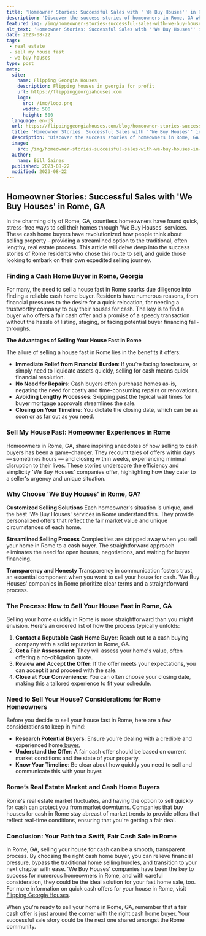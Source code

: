 ```yaml
---
title: 'Homeowner Stories: Successful Sales with ''We Buy Houses'' in Rome, GA'
description: 'Discover the success stories of homeowners in Rome, GA who sold their houses quickly and hassle-free with the help of ''We Buy Houses''. Curious yet?'
featured_img: /img/homeowner-stories-successful-sales-with-we-buy-houses-in-rome-ga.webp
alt_text: 'Homeowner Stories: Successful Sales with ''We Buy Houses'' in Rome, GA'
date: 2023-08-22
tags:
 - real estate
 - sell my house fast
 - we buy houses
type: post
meta:
  site:
    name: Flipping Georgia Houses
    description: Flipping houses in georgia for profit
    url: https://flippinggeorgiahouses.com
    logo:
      src: /img/logo.png
      width: 500
      height: 500
  language: en-US
  url: https://flippinggeorgiahouses.com/blog/homeowner-stories-successful-sales-with-we-buy-houses-in-rome-ga
  title: 'Homeowner Stories: Successful Sales with ''We Buy Houses'' in Rome, GA'
  description: 'Discover the success stories of homeowners in Rome, GA who sold their houses quickly and hassle-free with the help of ''We Buy Houses''. Curious yet?'
  image:
    src: /img/homeowner-stories-successful-sales-with-we-buy-houses-in-rome-ga.webp
  author:
    name: Bill Gaines
  published: 2023-08-22
  modified: 2023-08-22
---
```



## Homeowner Stories: Successful Sales with 'We Buy Houses' in Rome, GA

In the charming city of Rome, GA, countless homeowners have found quick, stress-free ways to sell their homes through 'We Buy Houses' services. These cash home buyers have revolutionized how people think about selling property – providing a streamlined option to the traditional, often lengthy, real estate process. This article will delve deep into the success stories of Rome residents who chose this route to sell, and guide those looking to embark on their own expedited selling journey.

### **Finding a Cash Home Buyer in Rome, Georgia**

For many, the need to sell a house fast in Rome sparks due diligence into finding a reliable cash home buyer. Residents have numerous reasons, from financial pressures to the desire for a quick relocation, for needing a trustworthy company to buy their houses for cash. The key is to find a buyer who offers a fair cash offer and a promise of a speedy transaction without the hassle of listing, staging, or facing potential buyer financing fall-throughs.

**The Advantages of Selling Your House Fast in Rome**

The allure of selling a house fast in Rome lies in the benefits it offers:
  - **Immediate Relief from Financial Burden**: If you’re facing foreclosure, or simply need to liquidate assets quickly, selling for cash means quick financial resolution.
  - **No Need for Repairs**: Cash buyers often purchase homes as-is, negating the need for costly and time-consuming repairs or renovations.
  - **Avoiding Lengthy Processes**: Skipping past the typical wait times for buyer mortgage approvals streamlines the sale.
  - **Closing on Your Timeline**: You dictate the closing date, which can be as soon or as far out as you need.

### **Sell My House Fast: Homeowner Experiences in Rome**

Homeowners in Rome, GA, share inspiring anecdotes of how selling to cash buyers has been a game-changer. They recount tales of offers within days — sometimes hours — and closing within weeks, experiencing minimal disruption to their lives. These stories underscore the efficiency and simplicity 'We Buy Houses' companies offer, highlighting how they cater to a seller's urgency and unique situation.

### **Why Choose 'We Buy Houses' in Rome, GA?**

**Customized Selling Solutions**
Each homeowner's situation is unique, and the best 'We Buy Houses' services in Rome understand this. They provide personalized offers that reflect the fair market value and unique circumstances of each home.

**Streamlined Selling Process**
Complexities are stripped away when you sell your home in Rome to a cash buyer. The straightforward approach eliminates the need for open houses, negotiations, and waiting for buyer financing.

**Transparency and Honesty**
Transparency in communication fosters trust, an essential component when you want to sell your house for cash. 'We Buy Houses' companies in Rome prioritize clear terms and a straightforward process.

### **The Process: How to Sell Your House Fast in Rome, GA**

Selling your home quickly in Rome is more straightforward than you might envision. Here's an ordered list of how the process typically unfolds:

1. **Contact a Reputable Cash Home Buyer**: Reach out to a cash buying company with a solid reputation in Rome, GA.
2. **Get a Fair Assessment**: They will assess your home's value, often offering a no-obligation quote.
3. **Review and Accept the Offer**: If the offer meets your expectations, you can accept it and proceed with the sale.
4. **Close at Your Convenience**: You can often choose your closing date, making this a tailored experience to fit your schedule.

### **Need to Sell Your House? Considerations for Rome Homeowners**

Before you decide to sell your house fast in Rome, here are a few considerations to keep in mind:
  - **Research Potential Buyers**: Ensure you're dealing with a credible and experienced home[  buyer.](https://flippinggeorgiahouses.com/blog/real-estate-market-insights-why-rome-ga-is-attracting-home-buyers)
  - **Understand the Offer**: A fair cash offer should be based on current market conditions and the state of your property.
  - **Know Your Timeline**: Be clear about how quickly you need to sell and communicate this with your buyer.

### **Rome’s Real Estate Market and Cash Home Buyers**

Rome's real estate market fluctuates, and having the option to sell quickly for cash can protect you from market downturns. Companies that buy houses for cash in Rome stay abreast of market trends to provide offers that reflect real-time conditions, ensuring that you're getting a fair deal.

### **Conclusion: Your Path to a Swift, Fair Cash Sale in Rome**

In Rome, GA, selling your house for cash can be a smooth, transparent process. By choosing the right cash home buyer, you can relieve financial pressure, bypass the traditional home selling hurdles, and transition to your next chapter with ease. 'We Buy Houses' companies have been the key to success for numerous homeowners in Rome, and with careful consideration, they could be the ideal solution for your fast home sale, too. For more information on quick cash offers for your house in Rome, visit [Flipping Georgia Houses](https://flippinggeorgiahouses.com/blog/quick-cash-offer-for-your-rome-ga-house-we-buy-houses).

When you're ready to sell your home in Rome, GA, remember that a fair cash offer is just around the corner with the right cash home buyer. Your successful sale story could be the next one shared amongst the Rome community.